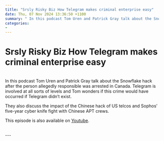 ```yaml
---
title: "Srsly Risky Biz How Telegram makes criminal enterprise easy"
date: Thu, 07 Nov 2024 13:36:50 +1100
summary: " In this podcast Tom Uren and Patrick Gray talk about the Snowflake hack after the person allegedly responsible was arrested in Canada."
categories: 
- 
---
```

# Srsly Risky Biz How Telegram makes criminal enterprise easy


<br/>
In this podcast Tom Uren and Patrick Gray talk about the Snowflake hack after the person allegedly responsible was arrested in Canada. Telegram is involved at all sorts of levels and Tom wonders if this crime would have occurred if Telegram didn’t exist.

They also discuss the impact of the Chinese hack of US telcos and Sophos’ five-year cyber knife fight with Chinese APT crews.

This episode is also available on [Youtube](https://youtu.be/CsS_AgifrmU).

<br/>
---
